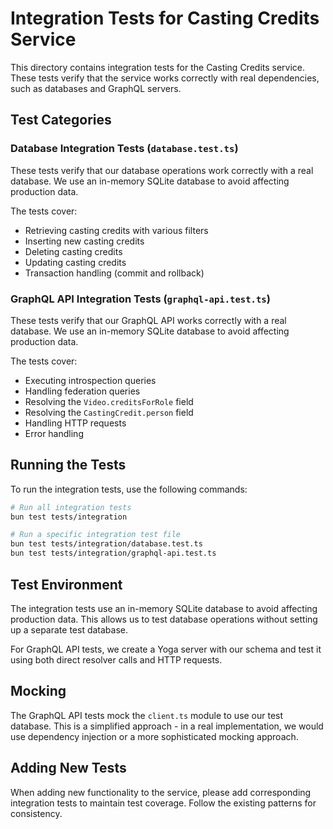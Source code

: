 # Integration Tests for Casting Credits Service

This directory contains integration tests for the Casting Credits service. These tests verify that the service works correctly with real dependencies, such as databases and GraphQL servers.

## Test Categories

### Database Integration Tests (`database.test.ts`)

These tests verify that our database operations work correctly with a real database. We use an in-memory SQLite database to avoid affecting production data.

The tests cover:
- Retrieving casting credits with various filters
- Inserting new casting credits
- Deleting casting credits
- Updating casting credits
- Transaction handling (commit and rollback)

### GraphQL API Integration Tests (`graphql-api.test.ts`)

These tests verify that our GraphQL API works correctly with a real database. We use an in-memory SQLite database to avoid affecting production data.

The tests cover:
- Executing introspection queries
- Handling federation queries
- Resolving the `Video.creditsForRole` field
- Resolving the `CastingCredit.person` field
- Handling HTTP requests
- Error handling

## Running the Tests

To run the integration tests, use the following commands:

```bash
# Run all integration tests
bun test tests/integration

# Run a specific integration test file
bun test tests/integration/database.test.ts
bun test tests/integration/graphql-api.test.ts
```

## Test Environment

The integration tests use an in-memory SQLite database to avoid affecting production data. This allows us to test database operations without setting up a separate test database.

For GraphQL API tests, we create a Yoga server with our schema and test it using both direct resolver calls and HTTP requests.

## Mocking

The GraphQL API tests mock the `client.ts` module to use our test database. This is a simplified approach - in a real implementation, we would use dependency injection or a more sophisticated mocking approach.

## Adding New Tests

When adding new functionality to the service, please add corresponding integration tests to maintain test coverage. Follow the existing patterns for consistency.